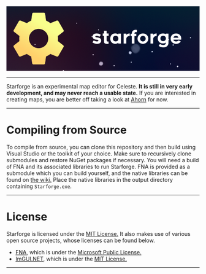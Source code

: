 <div align="center">
	<img src="./assets/banner_256.png">
</div>

---

Starforge is an experimental map editor for Celeste. **It is still in very early development, and may never reach a usable state.** If you are interested in creating maps, you are better off taking a look at [Ahorn](https://github.com/CelestialCartographers/Ahorn) for now.

---
# Compiling from Source
To compile from source, you can clone this repository and then build using Visual Studio or the toolkit of your choice. Make sure to recursively clone submodules and restore NuGet packages if necessary. You will need a build of FNA and its associated libraries to run Starforge. FNA is provided as a submodule which you can build yourself, and the native libraries can be found on [the wiki.](https://fna-xna.github.io/download/) Place the native libraries in the output directory containing `Starforge.exe`.

---
# License
Starforge is licensed under the [MIT License.](https://github.com/WoofWoofDoggo/Starforge/blob/main/LICENSE) It also makes use of various open source projects, whose licenses can be found below.

- [FNA](https://github.com/FNA-XNA/FNA), which is under the [Microsoft Public License.](https://github.com/FNA-XNA/FNA/blob/master/licenses/LICENSE)
- [ImGUI.NET](https://github.com/mellinoe/ImGui.NET), which is under the [MIT License.](https://github.com/mellinoe/ImGui.NET/blob/master/LICENSE)

---